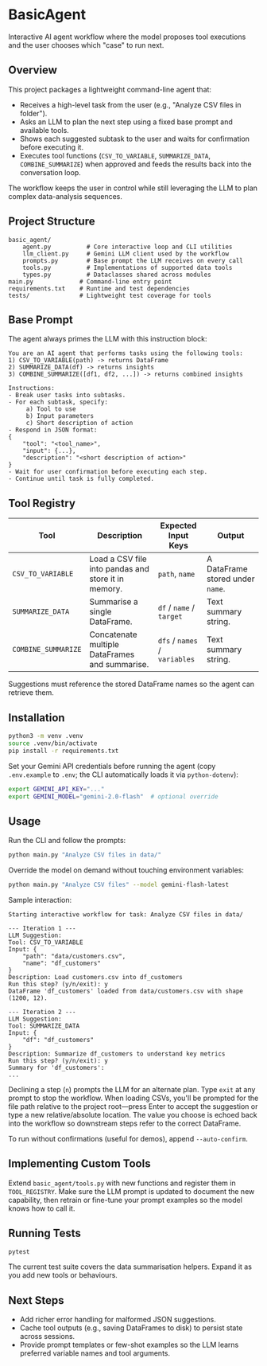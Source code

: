# BasicAgent

Interactive AI agent workflow where the model proposes tool executions and the user chooses which "case" to run next.

## Overview

This project packages a lightweight command-line agent that:

- Receives a high-level task from the user (e.g., "Analyze CSV files in folder").
- Asks an LLM to plan the next step using a fixed base prompt and available tools.
- Shows each suggested subtask to the user and waits for confirmation before executing it.
- Executes tool functions (`CSV_TO_VARIABLE`, `SUMMARIZE_DATA`, `COMBINE_SUMMARIZE`) when approved and feeds the results back into the conversation loop.

The workflow keeps the user in control while still leveraging the LLM to plan complex data-analysis sequences.

## Project Structure

```
basic_agent/
	agent.py          # Core interactive loop and CLI utilities
	llm_client.py     # Gemini LLM client used by the workflow
	prompts.py        # Base prompt the LLM receives on every call
	tools.py          # Implementations of supported data tools
	types.py          # Dataclasses shared across modules
main.py             # Command-line entry point
requirements.txt    # Runtime and test dependencies
tests/              # Lightweight test coverage for tools
```

## Base Prompt

The agent always primes the LLM with this instruction block:

```
You are an AI agent that performs tasks using the following tools:
1) CSV_TO_VARIABLE(path) -> returns DataFrame
2) SUMMARIZE_DATA(df) -> returns insights
3) COMBINE_SUMMARIZE([df1, df2, ...]) -> returns combined insights

Instructions:
- Break user tasks into subtasks.
- For each subtask, specify:
	 a) Tool to use
	 b) Input parameters
	 c) Short description of action
- Respond in JSON format:
{
	"tool": "<tool_name>",
	"input": {...},
	"description": "<short description of action>"
}
- Wait for user confirmation before executing each step.
- Continue until task is fully completed.
```

## Tool Registry

| Tool | Description | Expected Input Keys | Output |
| --- | --- | --- | --- |
| `CSV_TO_VARIABLE` | Load a CSV file into pandas and store it in memory. | `path`, `name` | A DataFrame stored under `name`. | 
| `SUMMARIZE_DATA` | Summarise a single DataFrame. | `df` / `name` / `target` | Text summary string. |
| `COMBINE_SUMMARIZE` | Concatenate multiple DataFrames and summarise. | `dfs` / `names` / `variables` | Text summary string. |

Suggestions must reference the stored DataFrame names so the agent can retrieve them.

## Installation

```bash
python3 -m venv .venv
source .venv/bin/activate
pip install -r requirements.txt
```

Set your Gemini API credentials before running the agent (copy `.env.example` to `.env`; the CLI automatically loads it via `python-dotenv`):

```bash
export GEMINI_API_KEY="..."
export GEMINI_MODEL="gemini-2.0-flash"  # optional override
```

## Usage

Run the CLI and follow the prompts:

```bash
python main.py "Analyze CSV files in data/"
```

Override the model on demand without touching environment variables:

```bash
python main.py "Analyze CSV files" --model gemini-flash-latest
```

Sample interaction:

```
Starting interactive workflow for task: Analyze CSV files in data/

--- Iteration 1 ---
LLM Suggestion:
Tool: CSV_TO_VARIABLE
Input: {
	"path": "data/customers.csv",
	"name": "df_customers"
}
Description: Load customers.csv into df_customers
Run this step? (y/n/exit): y
DataFrame 'df_customers' loaded from data/customers.csv with shape (1200, 12).

--- Iteration 2 ---
LLM Suggestion:
Tool: SUMMARIZE_DATA
Input: {
	"df": "df_customers"
}
Description: Summarize df_customers to understand key metrics
Run this step? (y/n/exit): y
Summary for 'df_customers':
...
```

Declining a step (`n`) prompts the LLM for an alternate plan. Type `exit` at any prompt to stop the workflow.
When loading CSVs, you'll be prompted for the file path relative to the project root—press Enter to accept the suggestion or type a new relative/absolute location. The value you choose is echoed back into the workflow so downstream steps refer to the correct DataFrame.

To run without confirmations (useful for demos), append `--auto-confirm`.

## Implementing Custom Tools

Extend `basic_agent/tools.py` with new functions and register them in `TOOL_REGISTRY`. Make sure the LLM prompt is updated to document the new capability, then retrain or fine-tune your prompt examples so the model knows how to call it.

## Running Tests

```bash
pytest
```

The current test suite covers the data summarisation helpers. Expand it as you add new tools or behaviours.

## Next Steps

- Add richer error handling for malformed JSON suggestions.
- Cache tool outputs (e.g., saving DataFrames to disk) to persist state across sessions.
- Provide prompt templates or few-shot examples so the LLM learns preferred variable names and tool arguments.